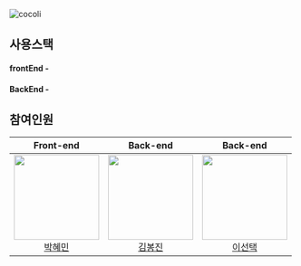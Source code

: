 ![cocoli](https://user-images.githubusercontent.com/85723134/169466740-5ca1f0a0-6e3a-44ca-b6ee-646c021497f9.png)
## 사용스택

#### frontEnd - 
#### BackEnd - 

## 참여인원
Front-end |Back-end|Back-end|
:---:|:---:|:---:|
<img width= "150px" src="https://avatars.githubusercontent.com/u/85723134?v=4"/></br><a href='https://github.com/hyemin085'>박혜민</a></br>|<img width= "150px" src="https://avatars.githubusercontent.com/u/88937864?v=4"/></br><a href='https://github.com/poseson92'>김봉진</a>|<img width= "150px" src="https://avatars.githubusercontent.com/u/48742487?v=4"/></br><a href='https://github.com/choice91'>이선택</a>
